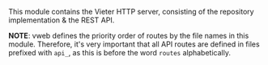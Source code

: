 This module contains the Vieter HTTP server, consisting of the repository
implementation & the REST API.

**NOTE**: vweb defines the priority order of routes by the file names in this
module. Therefore, it's very important that all API routes are defined in files
prefixed with `api_`, as this is before the word `routes` alphabetically.
